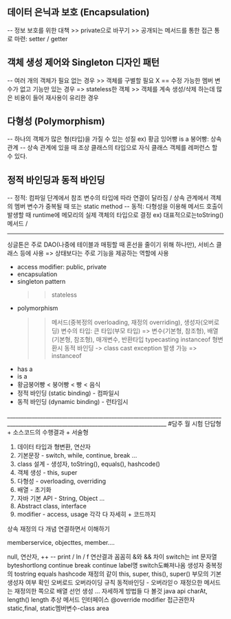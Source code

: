 ## 데이터 은닉과 보호 (Encapsulation)
-- 정보 보호를 위한 대책
	>> private으로 바꾸기
	>> 공개되는 메서드를 통한 접근 통로 마련: setter / getter

## 객체 생성 제어와 Singleton 디자인 패턴
-- 여러 개의 객체가 필요 없는 경우
	>> 객체를 구별할 필요 X == 수정 가능한 멤버 변수가 없고 기능만 있는 경우 => stateless한 객체
	>> 객체를 계속 생성/삭제 하는데 많은 비용이 들어 재사용이 유리한 경우

## 다형성 (Polymorphism)
-- 하나의 객체가 많은 형(타입)을 가질 수 있는 성질
ex) 황금 잉어빵 is a 붕어빵: 상속 관계
-- 상속 관계에 있을 때 조상 클래스의 타입으로 자식 클래스 객체를 레퍼런스 할 수 있다.


## 정적 바인딩과 동적 바인딩
-- 정적: 컴파일 단계에서 참조 변수의 타입에 따라 연결이 달라짐 / 상속 관계에서 객체의 멤버 변수가 중복될 때 또는 static method
-- 동적: 다형성을 이용해 메서드 호출이 발생할 때 runtime에 메모리의 실제 객체의 타입으로 결정 ex) 대표적으로는toString()메서드 / 


_______________________________________________________________________________________________________________________________________________
싱글톤은 주로 DAO(나중에 테이블과 매핑할 때 혼선을 줄이기 위해 하나만), 서비스 클래스 등에 사용 => 상태보다는 주로 기능을 제공하는 역할에 사용

- access modifier: public, private
- encapsulation
- singleton pattern
	>> stateless
- polymorphism
	>> 메서드(중복정의 overloading, 재정의 overriding), 생성자(오버로딩)
	>> 변수의 타입: 큰 타입(부모 타입)
		=> 변수(기본형, 참조형), 배열(기본형, 참조형), 매개변수, 반환타입 
	>> typecasting
	>> instanceof
형변환시 동적 바인딩 -> class cast exception 발생 가능 => instanceof
- has a
- is a
- 황금붕어빵 < 붕어빵 < 빵 < 음식
- 정적 바인딩 (static binding) - 컴파일시
- 동적 바인딩 (dynamic binding) - 런타임시


________________________________________________________________________________________________________________________________________ #담주 월 시험
단답형 + 소스코드의 수행결과 + 서술형

1. 데이터 타입과 형변환, 연산자
2. 기본문장 - switch, while, continue, break ...
3. class 설계 - 생성자, toString(), equals(), hashcode()
4. 객체 생성 - this, super
5. 다형성 - overloading, overriding
6. 배열 - 초기화
7. 자바 기본 API - String, Object ...
8. Abstract class, interface
9. modifier - access, usage 각각 다 자세히 + 코드까지

상속 재정의 다 개념 연결하면서 이해하기 




memberservice, objecttes, member....

null, 연산자, ++ -- print / ln / f 연산결과 꼼꼼히
&와 && 차이
switch는 int 문자열 byteshortlong
continue break continue label명
switch도빠져나옴
생성자 중복정의
tostring equals hashcode 재정의 같이
this, super, this(), super() 부모의 기본 생성자 여부 확인
오버로드 오버라이딩 규칙 
동적바인딩 - 오버라읻ㅇ 재정으한 메서드는 재정의한 쪽으로
배열 선언 생성 ... 자세하게 방법들 다 볼것
java api charAt, length() length
추상 메서드 인터페이스 
@override
modifier 접근권한자 static,final, static멤버변수-class area





